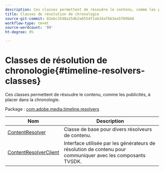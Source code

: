 ```yaml
---
description: Ces classes permettent de résoudre le contenu, comme les publicités, à placer dans la chronologie.
title: Classes de résolution de chronologie
source-git-commit: 02ebc3548a254b2a6554f1ab34afbb3ea5f09bb8
workflow-type: tm+mt
source-wordcount: '99'
ht-degree: 0%

---
```


# Classes de résolution de chronologie{#timeline-resolvers-classes}

Ces classes permettent de résoudre le contenu, comme les publicités, à placer dans la chronologie.

Package : [com.adobe.media.timeline.resolvers](https://help.adobe.com/en_US/primetime/api/psdk/asdoc-dhls_1.4/com/adobe/mediacore/timeline/resolvers/package-detail.html)

| Nom | Description |
|---|---|
| [ContentResolver](https://help.adobe.com/en_US/primetime/api/psdk/asdoc-dhls_1.4/com/adobe/mediacore/timeline/resolvers/ContentResolver.html) | Classe de base pour divers résolveurs de contenu. |
| [ContentResolverClient](https://help.adobe.com/en_US/primetime/api/psdk/asdoc-dhls_1.4/com/adobe/mediacore/timeline/resolvers/ContentResolverClient.html) | Interface utilisée par les générateurs de résolution de contenu pour communiquer avec les composants TVSDK. |
